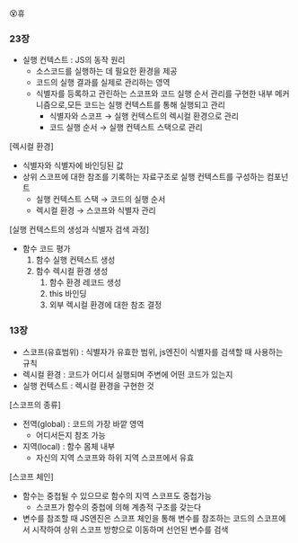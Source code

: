 😵‍휴
### 23장
- 실행 컨텍스트 : JS의 동작 원리
    - 소스코드를 실행하는 데 필요한 환경을 제공
    - 코드의 실행 결과를 실제로 관리하는 영역
    - 식별자를 등록하고 관린하는 스코프와 코드 실행 순서 관리를 구현한 내부 메커니즘으로,모든 코드는 실행 컨텍스트를 통해 실행되고 관리
        - 식별자와 스코프 → 실행 컨텍스트의 렉시컬 환경으로 관리
        - 코드 실행 순서 → 실행 컨텍스트 스택으로 관리

[렉시컬 환경]

- 식별자와 식별자에 바인딩된 값
- 상위 스코프에 대한 참조를 기록하는 자료구조로 실행 컨텍스트를 구성하는 컴포넌트
    - 실행 컨텍스트 스택 → 코드의 실행 순서
    - 렉시컬 환경 → 스코프와 식별자 관리

[실행 컨텍스트의 생성과 식별자 검색 과정]

- 함수 코드 평가
    1. 함수 실행 컨텍스트 생성
    2. 함수 렉시컬 환경 생성
        1. 함수 환경 레코드 생성
        2. this 바인딩
        3. 외부 렉시컬 환경에 대한 참조 결정

### 13장
- 스코프(유효범위) : 식별자가 유효한 범위, js엔진이 식별자를 검색할 때 사용하는 규칙
- 렉시컬 환경 : 코드가 어디서 실행되며 주변에 어떤 코드가 있는지
- 실행 컨텍스트 : 렉시컬 환경을 구현한 것

[스코프의 종류]

- 전역(global) : 코드의 가장 바깥 영역
    - 어디서든지 참조 가능
- 지역(local) : 함수 몸체 내부
    - 자신의 지역 스코프와 하위 지역 스코프에서 유효

[스코프 체인]

- 함수는 중첩될 수 있으므로 함수의 지역 스코프도 중첩가능
    - 스코프가 함수의 중첩에 의해 계층적 구조를 갖는다
- 변수를 참조할 때 JS엔진은 스코프 체인을 통해 변수를 참조하는 코드의 스코프에서 시작하여 상위 스코프 방향으로 이동하며 선언된 변수를 검색

